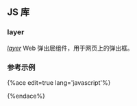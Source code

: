 ## JS 库

### layer
*[layer](http://layer.layui.com/)*  Web 弹出层组件，用于网页上的弹出框。

### 参考示例
{%ace edit=true lang='javascript'%}

{%endace%}